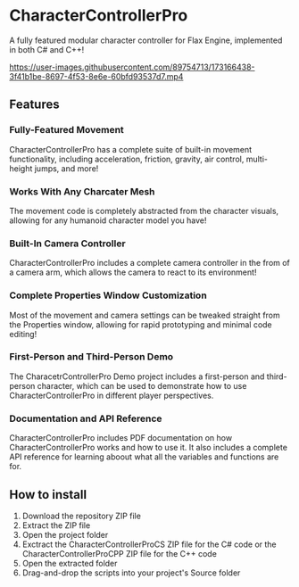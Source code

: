 # CharacterControllerPro
A fully featured modular character controller for Flax Engine, implemented in both C# and C++!



https://user-images.githubusercontent.com/89754713/173166438-3f41b1be-8697-4f53-8e6e-60bfd93537d7.mp4



## Features
### Fully-Featured Movement
CharacterControllerPro has a complete suite of built-in movement functionality, including acceleration, friction, gravity, air control, multi-height jumps, and more!

### Works With Any Charcater Mesh
The movement code is completely abstracted from the character visuals, allowing for any humanoid character model you have!

### Built-In Camera Controller
CharacterControllerPro includes a complete camera controller in the from of a camera arm, which allows the camera to react to its environment!

### Complete Properties Window Customization
Most of the movement and camera settings can be tweaked straight from the Properties window, allowing for rapid prototyping and minimal code editing!

### First-Person and Third-Person Demo
The CharacetrControllerPro Demo project includes a first-person and third-person character, which can be used to demonstrate how to use CharacterControllerPro in different player perspectives.

### Documentation and API Reference
CharacterControllerPro includes PDF documentation on how CharacterControllerPro works and how to use it. It also includes a complete API reference for learning aboout what all the variables and functions are for.

## How to install
1. Download the repository ZIP file
2. Extract the ZIP file
3. Open the project folder
4. Exctract the CharacterControllerProCS ZIP file for the C# code or the CharacterControllerProCPP ZIP file for the C++ code
5. Open the extracted folder
6. Drag-and-drop the scripts into your project's Source folder
